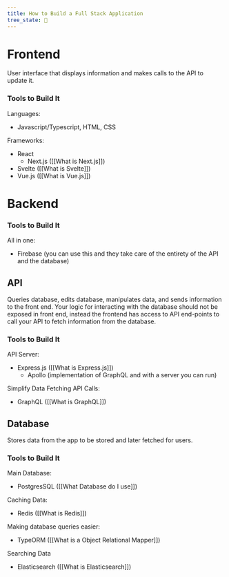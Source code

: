 ```yaml
---
title: How to Build a Full Stack Application
tree_state: 🌱
---
```


# Frontend
User interface that displays information and makes calls to the API to update it.

### Tools to Build It
Languages:
- Javascript/Typescript, HTML, CSS

Frameworks:
- React
	- Next.js ([[What is Next.js]])
- Svelte ([[What is Svelte]])
- Vue.js ([[What is Vue.js]])

# Backend

### Tools to Build It
All in one:
- Firebase (you can use this and they take care of the entirety of the API and the database)

## API
Queries database, edits database, manipulates data, and sends information to the front end. Your logic for interacting with the database should not be exposed in front end, instead the frontend has access to API end-points to call your API to fetch information from the database.

### Tools to Build It
API Server:
- Express.js ([[What is Express.js]])
	- Apollo (implementation of GraphQL and with a server you can run)

Simplify Data Fetching API Calls:
- GraphQL ([[What is GraphQL]])

## Database
Stores data from the app to be stored and later fetched for users.

### Tools to Build It
Main Database:
- PostgresSQL ([[What Database do I use]])

Caching Data:
- Redis ([[What is Redis]])

Making database queries easier:
- TypeORM ([[What is a Object Relational Mapper]])

Searching Data
- Elasticsearch ([[What is Elasticsearch]])